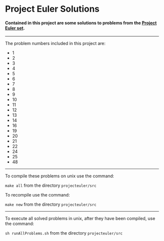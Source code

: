 # Project Euler Solutions
#### Contained in this project are some solutions to problems from the [Project Euler set](https://projecteuler.net/).
---
The problem numbers included in this project are:

  * 1
  * 2
  * 3
  * 4
  * 5
  * 6
  * 7
  * 8
  * 9
  * 10
  * 11
  * 12
  * 13
  * 14
  * 16
  * 19
  * 20
  * 21
  * 22
  * 24
  * 25
  * 48

---

To compile these problems on unix use the command:

`make all` from the directory `projecteuler/src`


To recompile use the command:

`make new` from the directory `projecteuler/src`

---

To execute all solved problems in unix, after they have been compiled, use the command:

`sh runAllProblems.sh` from the directory `projecteuler/src`
